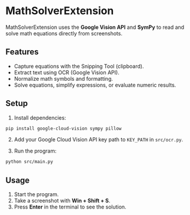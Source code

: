 # MathSolverExtension

MathSolverExtension uses the **Google Vision API** and **SymPy** to read and solve math equations directly from screenshots.

## Features

* Capture equations with the Snipping Tool (clipboard).
* Extract text using OCR (Google Vision API).
* Normalize math symbols and formatting.
* Solve equations, simplify expressions, or evaluate numeric results.

## Setup

1. Install dependencies:

```bash
pip install google-cloud-vision sympy pillow
```

2. Add your Google Cloud Vision API key path to `KEY_PATH` in `src/ocr.py`.

3. Run the program:

```bash
python src/main.py
```

## Usage

1. Start the program.
2. Take a screenshot with **Win + Shift + S**.
3. Press **Enter** in the terminal to see the solution.